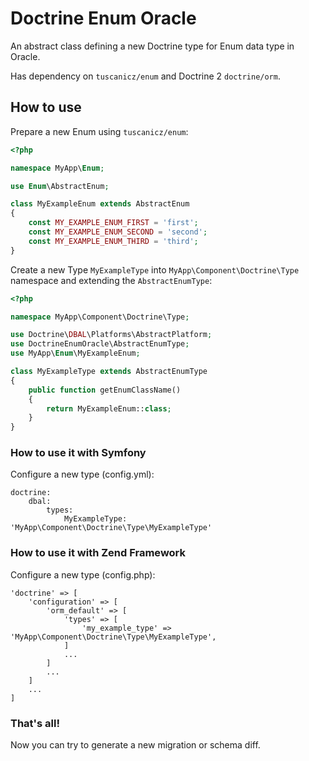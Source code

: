 # Doctrine Enum Oracle

An abstract class defining a new Doctrine type for Enum data type in Oracle.

Has dependency on ``tuscanicz/enum`` and Doctrine 2 `doctrine/orm`.

## How to use

Prepare a new Enum using `tuscanicz/enum`:

```php
<?php

namespace MyApp\Enum;

use Enum\AbstractEnum;

class MyExampleEnum extends AbstractEnum
{
    const MY_EXAMPLE_ENUM_FIRST = 'first';
    const MY_EXAMPLE_ENUM_SECOND = 'second';
    const MY_EXAMPLE_ENUM_THIRD = 'third';
}

```

Create a new Type `MyExampleType` into `MyApp\Component\Doctrine\Type` namespace and extending the `AbstractEnumType`:

```php
<?php

namespace MyApp\Component\Doctrine\Type;

use Doctrine\DBAL\Platforms\AbstractPlatform;
use DoctrineEnumOracle\AbstractEnumType;
use MyApp\Enum\MyExampleEnum;

class MyExampleType extends AbstractEnumType
{
    public function getEnumClassName()
    {
        return MyExampleEnum::class;
    }
}
```

### How to use it with Symfony

Configure a new type (config.yml):

    doctrine:
        dbal:
            types:
                MyExampleType: 'MyApp\Component\Doctrine\Type\MyExampleType'


### How to use it with Zend Framework

Configure a new type (config.php):

    'doctrine' => [
        'configuration' => [
            'orm_default' => [
                'types' => [
                    'my_example_type' => 'MyApp\Component\Doctrine\Type\MyExampleType',
                ]
                ...
            ]
            ...
        ]
        ...
    ]

### That's all!
Now you can try to generate a new migration or schema diff.